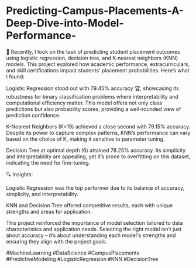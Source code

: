 # Predicting-Campus-Placements-A-Deep-Dive-into-Model-Performance-

💼 Recently, I took on the task of predicting student placement outcomes using logistic regression, decision tree, and K-nearest neighbors (KNN) models. This project explored how academic performance, extracurriculars, and skill certifications impact students’ placement probabilities. Here’s what I found:

Logistic Regression stood out with 79.45% accuracy 🏆, showcasing its robustness for binary classification problems where interpretability and computational efficiency matter. This model offers not only class predictions but also probability scores, providing a well-rounded view of prediction confidence.

K-Nearest Neighbors (K=19) achieved a close second with 79.15% accuracy. Despite its power to capture complex patterns, KNN’s performance can vary based on the choice of K, making it sensitive to parameter tuning.

Decision Tree at optimal depth (6) attained 78.25% accuracy. Its simplicity and interpretability are appealing, yet it’s prone to overfitting on this dataset, indicating the need for fine-tuning.

🔍 Insights:

Logistic Regression was the top performer due to its balance of accuracy, simplicity, and interpretability.

KNN and Decision Tree offered competitive results, each with unique strengths and areas for application.

This project reinforced the importance of model selection tailored to data characteristics and application needs. Selecting the right model isn’t just about accuracy – it’s about understanding each model's strengths and ensuring they align with the project goals.

#MachineLearning #DataScience #CampusPlacements #PredictiveModeling #LogisticRegression #KNN #DecisionTree
